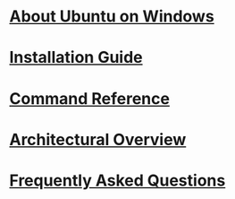 # [About Ubuntu on Windows](./about.md)
# [Installation Guide](./install_guide.md)
# [Command Reference](./reference.md)
# [Architectural Overview](./architectural_overview.md)
# [Frequently Asked Questions](./faq.md)
